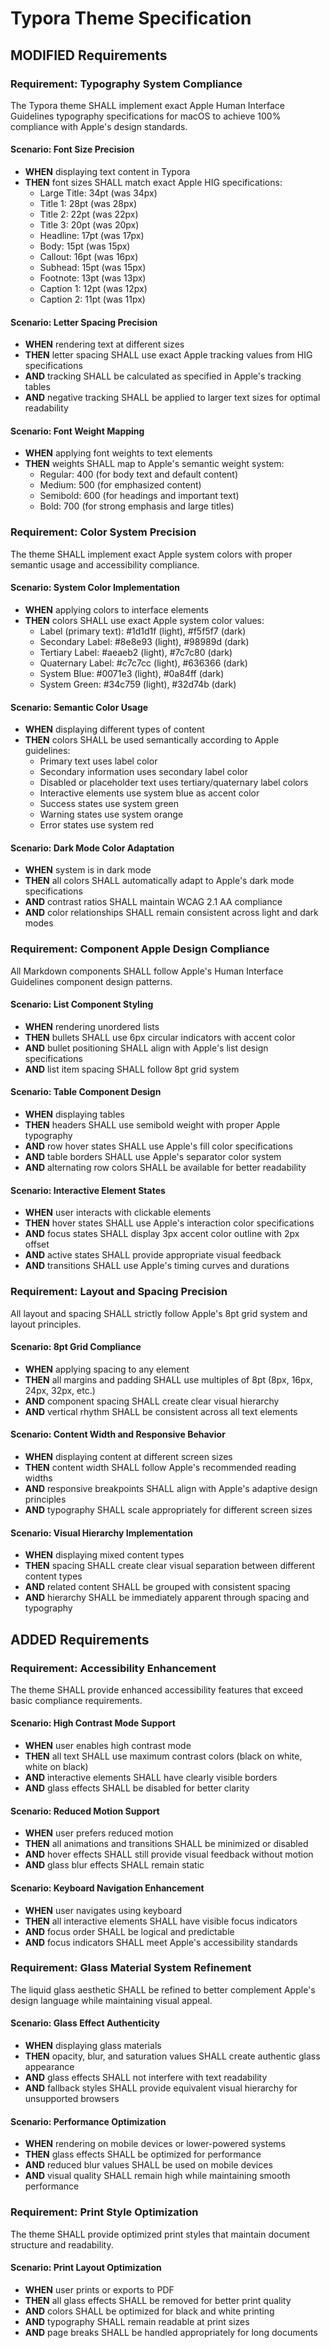 # Typora Theme Specification

## MODIFIED Requirements

### Requirement: Typography System Compliance
The Typora theme SHALL implement exact Apple Human Interface Guidelines typography specifications for macOS to achieve 100% compliance with Apple's design standards.

#### Scenario: Font Size Precision
- **WHEN** displaying text content in Typora
- **THEN** font sizes SHALL match exact Apple HIG specifications:
  - Large Title: 34pt (was 34px)
  - Title 1: 28pt (was 28px) 
  - Title 2: 22pt (was 22px)
  - Title 3: 20pt (was 20px)
  - Headline: 17pt (was 17px)
  - Body: 15pt (was 15px)
  - Callout: 16pt (was 16px)
  - Subhead: 15pt (was 15px)
  - Footnote: 13pt (was 13px)
  - Caption 1: 12pt (was 12px)
  - Caption 2: 11pt (was 11px)

#### Scenario: Letter Spacing Precision
- **WHEN** rendering text at different sizes
- **THEN** letter spacing SHALL use exact Apple tracking values from HIG specifications
- **AND** tracking SHALL be calculated as specified in Apple's tracking tables
- **AND** negative tracking SHALL be applied to larger text sizes for optimal readability

#### Scenario: Font Weight Mapping
- **WHEN** applying font weights to text elements
- **THEN** weights SHALL map to Apple's semantic weight system:
  - Regular: 400 (for body text and default content)
  - Medium: 500 (for emphasized content)
  - Semibold: 600 (for headings and important text)
  - Bold: 700 (for strong emphasis and large titles)

### Requirement: Color System Precision
The theme SHALL implement exact Apple system colors with proper semantic usage and accessibility compliance.

#### Scenario: System Color Implementation
- **WHEN** applying colors to interface elements
- **THEN** colors SHALL use exact Apple system color values:
  - Label (primary text): #1d1d1f (light), #f5f5f7 (dark)
  - Secondary Label: #8e8e93 (light), #98989d (dark)
  - Tertiary Label: #aeaeb2 (light), #7c7c80 (dark)
  - Quaternary Label: #c7c7cc (light), #636366 (dark)
  - System Blue: #0071e3 (light), #0a84ff (dark)
  - System Green: #34c759 (light), #32d74b (dark)

#### Scenario: Semantic Color Usage
- **WHEN** displaying different types of content
- **THEN** colors SHALL be used semantically according to Apple guidelines:
  - Primary text uses label color
  - Secondary information uses secondary label color
  - Disabled or placeholder text uses tertiary/quaternary label colors
  - Interactive elements use system blue as accent color
  - Success states use system green
  - Warning states use system orange
  - Error states use system red

#### Scenario: Dark Mode Color Adaptation
- **WHEN** system is in dark mode
- **THEN** all colors SHALL automatically adapt to Apple's dark mode specifications
- **AND** contrast ratios SHALL maintain WCAG 2.1 AA compliance
- **AND** color relationships SHALL remain consistent across light and dark modes

### Requirement: Component Apple Design Compliance
All Markdown components SHALL follow Apple's Human Interface Guidelines component design patterns.

#### Scenario: List Component Styling
- **WHEN** rendering unordered lists
- **THEN** bullets SHALL use 6px circular indicators with accent color
- **AND** bullet positioning SHALL align with Apple's list design specifications
- **AND** list item spacing SHALL follow 8pt grid system

#### Scenario: Table Component Design
- **WHEN** displaying tables
- **THEN** headers SHALL use semibold weight with proper Apple typography
- **AND** row hover states SHALL use Apple's fill color specifications
- **AND** table borders SHALL use Apple's separator color system
- **AND** alternating row colors SHALL be available for better readability

#### Scenario: Interactive Element States
- **WHEN** user interacts with clickable elements
- **THEN** hover states SHALL use Apple's interaction color specifications
- **AND** focus states SHALL display 3px accent color outline with 2px offset
- **AND** active states SHALL provide appropriate visual feedback
- **AND** transitions SHALL use Apple's timing curves and durations

### Requirement: Layout and Spacing Precision
All layout and spacing SHALL strictly follow Apple's 8pt grid system and layout principles.

#### Scenario: 8pt Grid Compliance
- **WHEN** applying spacing to any element
- **THEN** all margins and padding SHALL use multiples of 8pt (8px, 16px, 24px, 32px, etc.)
- **AND** component spacing SHALL create clear visual hierarchy
- **AND** vertical rhythm SHALL be consistent across all text elements

#### Scenario: Content Width and Responsive Behavior
- **WHEN** displaying content at different screen sizes
- **THEN** content width SHALL follow Apple's recommended reading widths
- **AND** responsive breakpoints SHALL align with Apple's adaptive design principles
- **AND** typography SHALL scale appropriately for different screen sizes

#### Scenario: Visual Hierarchy Implementation
- **WHEN** displaying mixed content types
- **THEN** spacing SHALL create clear visual separation between different content types
- **AND** related content SHALL be grouped with consistent spacing
- **AND** hierarchy SHALL be immediately apparent through spacing and typography

## ADDED Requirements

### Requirement: Accessibility Enhancement
The theme SHALL provide enhanced accessibility features that exceed basic compliance requirements.

#### Scenario: High Contrast Mode Support
- **WHEN** user enables high contrast mode
- **THEN** all text SHALL use maximum contrast colors (black on white, white on black)
- **AND** interactive elements SHALL have clearly visible borders
- **AND** glass effects SHALL be disabled for better clarity

#### Scenario: Reduced Motion Support
- **WHEN** user prefers reduced motion
- **THEN** all animations and transitions SHALL be minimized or disabled
- **AND** hover effects SHALL still provide visual feedback without motion
- **AND** glass blur effects SHALL remain static

#### Scenario: Keyboard Navigation Enhancement
- **WHEN** user navigates using keyboard
- **THEN** all interactive elements SHALL have visible focus indicators
- **AND** focus order SHALL be logical and predictable
- **AND** focus indicators SHALL meet Apple's accessibility standards

### Requirement: Glass Material System Refinement
The liquid glass aesthetic SHALL be refined to better complement Apple's design language while maintaining visual appeal.

#### Scenario: Glass Effect Authenticity
- **WHEN** displaying glass materials
- **THEN** opacity, blur, and saturation values SHALL create authentic glass appearance
- **AND** glass effects SHALL not interfere with text readability
- **AND** fallback styles SHALL provide equivalent visual hierarchy for unsupported browsers

#### Scenario: Performance Optimization
- **WHEN** rendering on mobile devices or lower-powered systems
- **THEN** glass effects SHALL be optimized for performance
- **AND** reduced blur values SHALL be used on mobile devices
- **AND** visual quality SHALL remain high while maintaining smooth performance

### Requirement: Print Style Optimization
The theme SHALL provide optimized print styles that maintain document structure and readability.

#### Scenario: Print Layout Optimization
- **WHEN** user prints or exports to PDF
- **THEN** all glass effects SHALL be removed for better print quality
- **AND** colors SHALL be optimized for black and white printing
- **AND** typography SHALL remain readable at print sizes
- **AND** page breaks SHALL be handled appropriately for long documents
